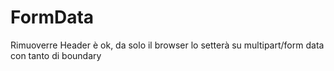 # FormData

Rimuoverre Header è ok, da solo il browser lo setterà su multipart/form data con tanto di boundary

